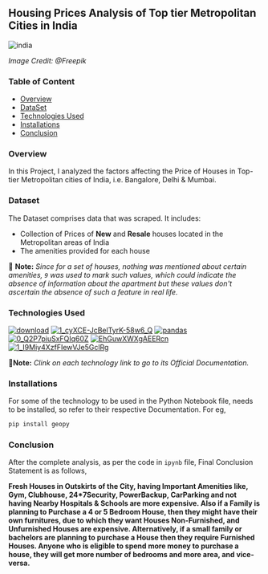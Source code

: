 ## Housing Prices Analysis of Top tier Metropolitan Cities in India
![india](https://user-images.githubusercontent.com/19205616/118313918-0e110500-b511-11eb-8434-b5e7bccd1867.jpg)

*Image Credit: @Freepik*

### Table of Content
- [Overview](#Overview)
- [DataSet](#Dataset)
- [Technologies Used](#Technologies-Used)
- [Installations](#Installations)
- [Conclusion](#Conclusion)

### Overview
In this Project, I analyzed the factors affecting the Price of Houses in Top-tier Metropolitan cities of India, i.e. Bangalore, Delhi & Mumbai.

### Dataset
The Dataset comprises data that was scraped. It includes:
- Collection of Prices of **New** and **Resale** houses located in the Metropolitan areas of India 
- The amenities provided for each house

📌 **Note:** *Since for a set of houses, nothing was mentioned about certain amenities, `9` was used to mark such values, which could indicate the absence of information about the apartment but these values don't ascertain the absence of such a feature in real life.*

### Technologies Used
[![download](https://user-images.githubusercontent.com/19205616/118313785-e457de00-b510-11eb-8902-2039edaa014c.png)](https://www.python.org/)
[![1_cyXCE-JcBelTyrK-58w6_Q](https://user-images.githubusercontent.com/19205616/118313792-e6ba3800-b510-11eb-9f3c-9ba45eecb743.png)](https://numpy.org/)
[![pandas](https://user-images.githubusercontent.com/19205616/118313797-e883fb80-b510-11eb-91aa-3c17f2d1bcd6.jpg)](https://pandas.pydata.org/)
[![0_Q2P7piuSxFQIq60Z](https://user-images.githubusercontent.com/19205616/118313806-e9b52880-b510-11eb-99ae-1ad2c9e871e8.jpg)](https://matplotlib.org/)
[![EhGuwXWXgAEERcn](https://user-images.githubusercontent.com/19205616/118313811-eb7eec00-b510-11eb-94d1-ef3bc9db4768.png)](https://seaborn.pydata.org/)
[![1_I9Miy4XzfFIewVJe5GclRg](https://user-images.githubusercontent.com/19205616/118313813-ed48af80-b510-11eb-9b06-3204c4c7c7a3.png)](https://pypi.org/project/geopy/)

📝**Note:** *Clink on each technology link to go to its Official Documentation.*

### Installations
For some of the technology to be used in the Python Notebook file, needs to be installed, so refer to their respective Documentation. For eg,

```python
pip install geopy
```

### Conclusion
After the complete analysis, as per the code in `ipynb` file, Final Conclusion Statement is as follows,

**Fresh Houses in Outskirts of the City, having Important Amenities like, Gym, Clubhouse, 24*7Security, PowerBackup, CarParking and not having Nearby Hospitals & Schools are more expensive.
Also if a Family is planning to Purchase a 4 or 5 Bedroom House, then they might have their own furnitures, due to which they want Houses Non-Furnished, and Unfurnished Houses are expensive. 
Alternatively, if a small family or bachelors are planning to purchase a House then they require Furnished Houses.
Anyone who is eligible to spend more money to purchase a house, they will get more number of bedrooms and more area, and vice-versa.**
